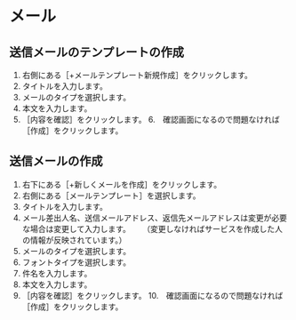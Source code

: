 # メール
## 送信メールのテンプレートの作成
1. 右側にある［+メールテンプレート新規作成］をクリックします。
2. タイトルを入力します。
3. メールのタイプを選択します。
4. 本文を入力します。
5. ［内容を確認］をクリックします。
6.　確認画面になるので問題なければ［作成］をクリックします。

## 送信メールの作成
1. 右下にある［+新しくメールを作成］をクリックします。
2. 右側にある［メールテンプレート］を選択します。
3. タイトルを入力します。
4. メール差出人名、送信メールアドレス、返信先メールアドレスは変更が必要な場合は変更して入力します。
　 （変更しなければサービスを作成した人の情報が反映されています。）
5. メールのタイプを選択します。
6. フォントタイプを選択します。
7. 件名を入力します。
8. 本文を入力します。
9. ［内容を確認］をクリックします。
10.　確認画面になるので問題なければ［作成］をクリックします。
